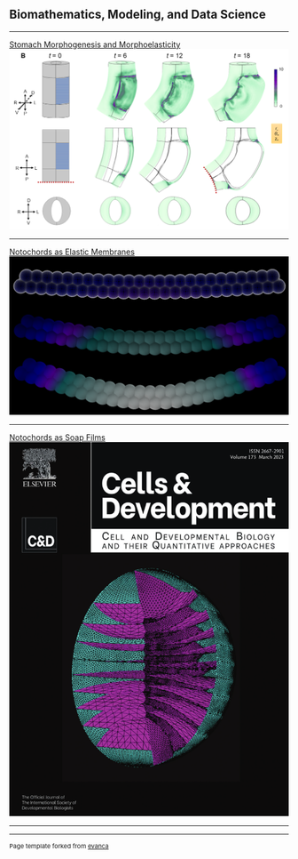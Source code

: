 ## Biomathematics, Modeling, and Data Science

---

[Stomach Morphogenesis and Morphoelasticity](/stomach_page)
<img src="images/Fig8B.png?raw=true"/>

---
[Notochords as Elastic Membranes](/noto2)
<img src="images/cover2.png?raw=true"/>

---
[Notochords as Soap Films](/noto1)
<img src="images/Front-Cover_2023_Cells---Development.png?raw=true"/>

---


---
<p style="font-size:11px">Page template forked from <a href="https://github.com/evanca/quick-portfolio">evanca</a></p>
<!-- Remove above link if you don't want to attibute -->
